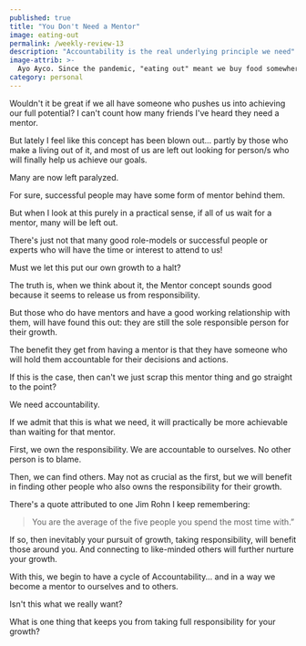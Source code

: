 ```yaml
---
published: true
title: "You Don't Need a Mentor"
image: eating-out
permalink: /weekly-review-13
description: "Accountability is the real underlying principle we need"
image-attrib: >-
  Ayo Ayco. Since the pandemic, "eating out" meant we buy food somewhere and eat in the car
category: personal
---
```


Wouldn't it be great if we all have someone who pushes us into achieving our full potential? I can't count how many friends I've heard they need a mentor.

But lately I feel like this concept has been blown out... partly by those who make a living out of it, and most of us are left out looking for person/s who will finally help us achieve our goals.<!--more-->

Many are now left paralyzed.

For sure, successful people may have some form of mentor behind them.

But when I look at this purely in a practical sense, if all of us wait for a mentor, many will be left out.

There's just not that many good role-models or successful people or experts who will have the time or interest to attend to us!

Must we let this put our own growth to a halt?

The truth is, when we think about it, the Mentor concept sounds good because it seems to release us from responsibility.

But those who do have mentors and have a good working relationship with them, will have found this out: they are still the sole responsible person for their growth.

The benefit they get from having a mentor is that they have someone who will hold them accountable for their decisions and actions.

If this is the case, then can't we just scrap this mentor thing and go straight to the point?

We need accountability.

If we admit that this is what we need, it will practically be more achievable than waiting for that mentor.

First, we own the responsibility. We are accountable to ourselves. No other person is to blame.

Then, we can find others. May not as crucial as the first, but we will benefit in finding other people who also owns the responsibility for their growth.

There's a quote attributed to one Jim Rohn I keep remembering:

> You are the average of the five people you spend the most time with.”

If so, then inevitably your pursuit of growth, taking responsibility, will benefit those around you. And connecting to like-minded others will further nurture your growth.

With this, we begin to have a cycle of Accountability... and in a way we become a mentor to ourselves and to others.

Isn't this what we really want?

What is one thing that keeps you from taking full responsibility for your growth?
